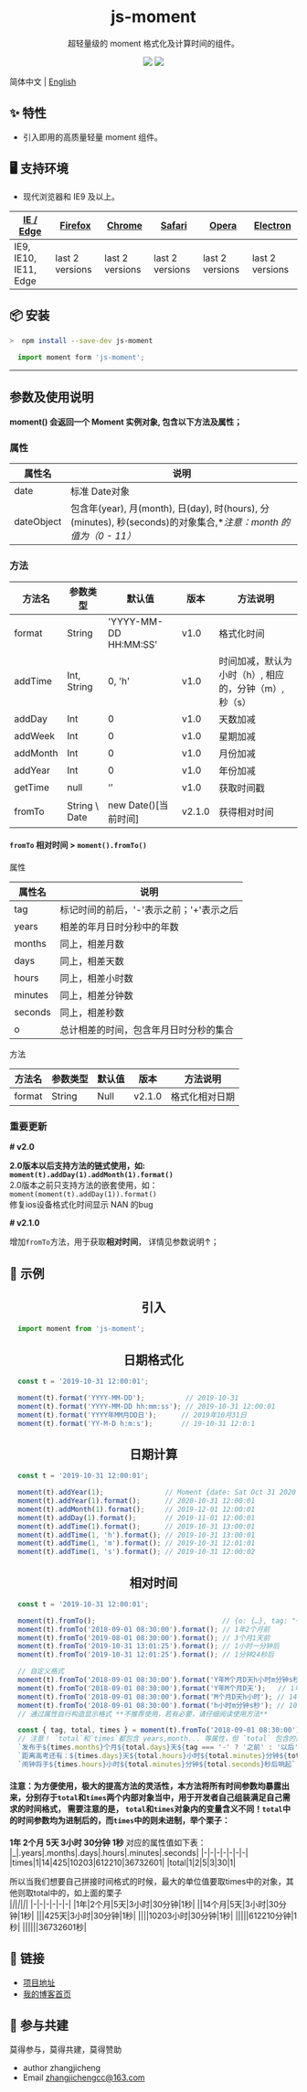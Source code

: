 <h1 align="center">js-moment</h1>

<div align="center">

超轻量级的 moment 格式化及计算时间的组件。

<!-- ![](https://img.shields.io/badge/version-v0.0.0-green.svg) -->
![](https://img.shields.io/npm/v/js-moment.svg?style=flat)
![](https://img.shields.io/bundlephobia/min/js-moment.svg?style=flat)
</div>

简体中文 | [English](./README-en.md)

## ✨ 特性

- 引入即用的高质量轻量 moment 组件。

## 🖥 支持环境

* 现代浏览器和 IE9 及以上。

| [IE / Edge](http://godban.github.io/browsers-support-badges/) | [Firefox](http://godban.github.io/browsers-support-badges/) | [Chrome](http://godban.github.io/browsers-support-badges/) | [Safari](http://godban.github.io/browsers-support-badges/) | [Opera](http://godban.github.io/browsers-support-badges/) | [Electron](http://godban.github.io/browsers-support-badges/) |
| --------- | --------- | --------- | --------- | --------- | --------- |
| IE9, IE10, IE11, Edge| last 2 versions| last 2 versions| last 2 versions| last 2 versions| last 2 versions

## 📦 安装

```bash
>  npm install --save-dev js-moment
```

``` js
  import moment form 'js-moment';
```
             
----------------------------------------
           
## 参数及使用说明

#### **moment() 会返回一个 Moment 实例对象, 包含以下方法及属性**；

### 属性
 
|属性名|说明|
|--|--|
|date|标准 Date对象|
|dateObject| 包含年(year), 月(month), 日(day), 时(hours), 分(minutes), 秒(seconds)的对象集合,**注意：month 的值为（0 - 11）*|

### 方法

|方法名|参数类型|默认值|版本|方法说明|
|---|---|---|---|---|
|format| String| 'YYYY-MM-DD HH:MM:SS' |v1.0| 格式化时间|
|addTime| Int, String| 0, 'h' |v1.0| 时间加减，默认为小时（h）, 相应的，分钟（m）, 秒（s）|
|addDay| Int| 0 |v1.0| 天数加减|
|addWeek| Int| 0|v1.0| 星期加减|
|addMonth| Int|0|v1.0| 月份加减|
|addYear| Int| 0|v1.0| 年份加减|
|getTime| null| ‘’|v1.0| 获取时间戳|
|fromTo| String \ Date| new Date()[当前时间]|v2.1.0| 获得相对时间|

#### `fromTo` 相对时间  > `moment().fromTo()`

属性

|属性名|说明|
|-|-|
|tag|标记时间的前后，'-'表示之前；'+'表示之后|
|years| 相差的年月日时分秒中的年数|
|months| 同上，相差月数|
|days| 同上，相差天数|
|hours| 同上，相差小时数|
|minutes| 同上，相差分钟数|
|seconds| 同上，相差秒数|
|o| 总计相差的时间，包含年月日时分秒的集合|

方法

|方法名|参数类型|默认值|版本|方法说明|
|-|-|-|-|-|
|format|String|Null|v2.1.0|格式化相对日期|
          
### 重要更新

**# v2.0**

**2.0版本以后支持方法的链式使用，如: `moment(t).addDay(1).addMonth(1).format()`**   
2.0版本之前只支持方法的嵌套使用，如： `moment(moment(t).addDay(1)).format()`      
修复ios设备格式化时间显示 NAN 的bug

**# v2.1.0**

增加`fromTo`方法，用于获取**相对时间**， 详情见参数说明↑；
     
## 🔨 示例


<h2 style="text-align: center;">引入</h2>

```js
  import moment from 'js-moment';
```
<h2 style="text-align: center;">日期格式化</h2>

```js
  const t = '2019-10-31 12:00:01';

  moment(t).format('YYYY-MM-DD');          // 2019-10-31
  moment(t).format('YYYY-MM-DD hh:mm:ss'); // 2019-10-31 12:00:01
  moment(t).format('YYYY年MM月DD日');      // 2019年10月31日
  moment(t).format('YY-M-D h:m:s');       // 19-10-31 12:0:1
```
       
<h2 style="text-align: center;">日期计算</h2>
              
```js
  const t = '2019-10-31 12:00:01';

  moment(t).addYear(1);               // Moment {date: Sat Oct 31 2020 12:00:01 GMT+0800 (中国标准时间), dateObject: {…}}
  moment(t).addYear(1).format();      // 2020-10-31 12:00:01
  moment(t).addMonth(1).format();     // 2019-12-01 12:00:01
  moment(t).addDay(1).format();       // 2019-11-01 12:00:01
  moment(t).addTime(1).format();      // 2019-10-31 13:00:01
  moment(t).addTime(1, 'h').format(); // 2019-10-31 13:00:01
  moment(t).addTime(1, 'm').format(); // 2019-10-31 12:01:01
  moment(t).addTime(1, 's').format(); // 2019-10-31 12:00:02
```

<h2 style="text-align: center;">相对时间</h2>

```js
  const t = '2019-10-31 12:00:01';

  moment(t).fromTo();                               // {o: {…}, tag: "+", years: 0, months: 0, days: 0, …}
  moment(t).fromTo('2018-09-01 08:30:00').format(); // 1年2个月前
  moment(t).fromTo('2019-08-01 08:30:00').format(); // 3个月1天前
  moment(t).fromTo('2019-10-31 13:01:25').format(); // 1小时一分钟后
  moment(t).fromTo('2019-10-31 12:01:25').format(); // 1分钟24秒后

  // 自定义格式
  moment(t).fromTo('2018-09-01 08:30:00').format('Y年M个月D天h小时m分钟s秒'); // 1年2个月5天3小时30分钟1秒
  moment(t).fromTo('2018-09-01 08:30:00').format('Y年M个月D天');   // 1年2个月5天
  moment(t).fromTo('2018-09-01 08:30:00').format('M个月D天h小时'); // 14个月5天3小时
  moment(t).fromTo('2018-09-01 08:30:00').format('h小时m分钟s秒'); // 10203小时30分钟
  // 通过属性自行构造显示格式 **不推荐使用，若有必要，请仔细阅读使用方法**

  const { tag, total, times } = moment(t).fromTo('2018-09-01 08:30:00');
  // 注意！ `total`和`times`都包含 years,month... 等属性，但 `total` 包含的是已经进制后的时间，而times包含的则是未进制的时间属性，如 1天12个小时, total.hours: 12; times.hours: 36
  `发布于${times.months}个月${total.days}天${tag === '-' ? '之前' : '以后'}` // 发布于14个月5天之前
  `距离高考还有：${times.days}天${total.hours}小时${total.minutes}分钟${total.seconds}秒` // 距离高考还有：425天 3小时 30分钟 1秒 
  `闹钟将于${times.hours}小时${total.minutes}分钟${total.seconds}秒后响起` // 闹钟将于3小时30分钟30秒后响起
```
#### 注意：为方便使用，极大的提高方法的灵活性，本方法将所有时间参数均暴露出来，分别存于`total`和`times`两个内部对象当中，用于开发者自己组装满足自己需求的时间格式， 需要注意的是， `total`和`times`对象内的变量含义不同！`total`中的时间参数均为进制后的，而`times`中的则未进制，举个栗子：
**1年 2个月 5天 3小时 30分钟 1秒** 对应的属性值如下表：
|_|.years|.months|.days|.hours|.minutes|.seconds|
|-|-|-|-|-|-|-|
|times|1|14|425|10203|612210|36732601|
|total|1|2|5|3|30|1|

所以当我们想要自己拼接时间格式的时候，最大的单位值要取times中的对象，其他则取total中的，如上面的栗子  
|_|_|_|_|_|_|
|-|-|-|-|-|-|
|1年|2个月|5天|3小时|30分钟|1秒|
||14个月|5天|3小时|30分钟|1秒|
|||425天|3小时|30分钟|1秒|
||||10203小时|30分钟|1秒|
|||||612210分钟|1秒|
||||||36732601秒|
         

## 🔗 链接

- [项目地址](https://github.com/zhangjichengcc/moments)
- [我的博客首页](https://zhangjichengcc.github.io/blog)

## 🤝 参与共建 
莫得参与，莫得共建，莫得赞助
- author zhangjicheng
- Email zhangjichengcc@163.com

> 


